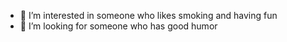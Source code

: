 
- 👀 I’m interested in someone who likes smoking and having fun 
- 💞️ I’m looking for someone who has good humor
